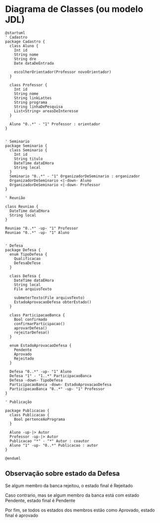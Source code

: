 # Diagrama de Classes (ou modelo JDL)

```plantuml format="png" classes="uml myDiagram" alt="My super diagram placeholder" title="My super diagram"
@startuml
' Cadastro
package Cadastro {
  class Aluno {
    Int id
    String nome
    String dre
    Date dataDeEntrada

    escolherOrientador(Professor novoOrientador)
  }

  class Professor {
    Int id
    String nome
    String linkLattes
    String programa
    String linhaDePesquisa
    List<String> areasDeInteresse
  }

  Aluno "0..*" - "1" Professor : orientador
}


' Seminario
package Seminario {
  class Seminario {
    Int id
    String titulo
    DateTime dataEHora
    String local
  }
  Seminario "0..*" - "1" OrganizadorDeSeminario : organizador
  OrganizadorDeSeminario <|-down- Aluno
  OrganizadorDeSeminario <|-down- Professor
}

' Reunião

class Reuniao {
  DateTime dataEHora
  String local
}

Reuniao "0..*" -up- "1" Professor
Reuniao "0..*" -up- "1" Aluno


' Defesa
package Defesa {
  enum TipoDefesa {
    Qualificacao
    DefesaDeTese
  }

  class Defesa {
    DateTime dataEHora
    String local
    File arquivoTexto

    submeterTexto(File arquivoTexto)
    EstadoAprovacaoDefesa obterEstado()
  }

  class ParticipacaoBanca {
    Bool confirmado
    confirmarParticipacao()
    aprovarDefesa()
    rejeitarDefesa()
  }

  enum EstadoAprovacaoDefesa {
    Pendente
    Aprovado
    Rejeitado
  }

  Defesa "0..*" -up- "1" Aluno
  Defesa "1" - "1..*" ParticipacaoBanca
  Defesa -down- TipoDefesa
  ParticipacaoBanca -down- EstadoAprovacaoDefesa
  ParticipacaoBanca "0..*" -up- "1" Professor
}

' Publicação

package Publicacao {
  class Publicacao {
    Bool pertenceAoPrograma
  }

  Aluno -up-|> Autor
  Professor -up-|> Autor
  Publicacao "*" - "*" Autor : coautor
  Aluno "1" -up- "0..*" Publicacao : autor
}

@enduml
```

## Observação sobre estado da Defesa

Se algum membro da banca rejeitou,
o estado final é Rejeitado

Caso contrario, mas se algum membro
da  banca está com estado Pendente,
estado final é Pendente

Por fim, se todos os estados dos
membros estão como Aprovado, estado
final é aprovado
